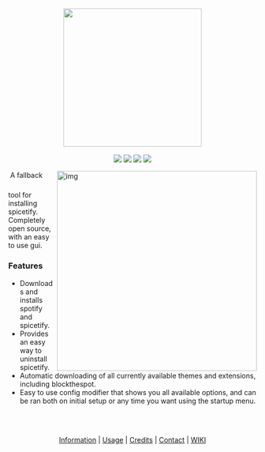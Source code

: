 <h3 align="center"><img src="https://i.ibb.co/TPVYWJY/68747470733a2f2f692e696d6775722e636f6d2f6977634c4954512e706e67.png" height="280px"></h3>
<p align="center">
  <a href="https://github.com/OhItsTom/spicetify-easyinstall/releases/latest"><img src="https://img.shields.io/github/v/release/ohitstom/spicetify-easyinstall?include_prereleases"></a>
  <a href="https://github.com/OhItsTom/spicetify-easyinstall/releases"><img src="https://img.shields.io/github/downloads/ohitstom/spicetify-easyinstall/total"></a>
  <a href="https://github.com/OhItsTom/spicetify-easyinstall/issues?q=is%3Aissue+is%3Aclosed"><img src="https://img.shields.io/github/issues-closed/OhItsTom/spicetify-easyinstall"></a>
  <a href="https://www.youtube.com/watch?v=dQw4w9WgXcQ"><img src="https://img.shields.io/badge/OS-windows-lightgrey"></a>
</p>

<img align="top" height="40px" style="visibility: hidden;">

<img src="https://user-images.githubusercontent.com/26436809/118751529-d0abcf00-b8a4-11eb-9876-8b15f930a691.png" alt="img" align="right" width="405px">
A fallback tool for installing spicetify. Completely open source, with an easy to use gui.

### Features
 - Downloads and installs spotify and spicetify.
 - Provides an easy way to uninstall spicetify.
 - Automatic downloading of all currently available themes and extensions, including blockthespot.
 - Easy to use config modifier that shows you all available options, and can be ran both on initial setup or any time you want using the startup menu.

<br />

<br />

<p align="center">
  <a href="https://github.com/OhItsTom/spicetify-easyinstall/wiki/information" title="Information">Information</a>
  |
  <a href="https://github.com/OhItsTom/spicetify-easyinstall/wiki/Usage"       title="Usage"      >Usage</a>
  |
  <a href="https://github.com/OhItsTom/spicetify-easyinstall/wiki/Credits"     title="Credits">Credits</a>
  |
  <a href="https://github.com/OhItsTom/spicetify-easyinstall/wiki/Contact"     title="Contact">Contact</a>
  |
  <a href="https://github.com/OhItsTom/spicetify-easyinstall/wiki"             title="WIKI">WIKI</a>
</p>
